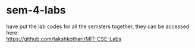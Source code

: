 # sem-4-labs

have put the lab codes for all the semsters together, they can be accessed here: <br>
https://github.com/takshkothari/MIT-CSE-Labs

